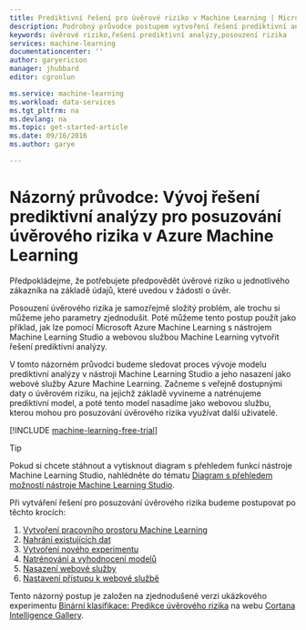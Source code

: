 ```yaml
---
title: Prediktivní řešení pro úvěrové riziko v Machine Learning | Microsoft Docs
description: Podrobný průvodce postupem vytvoření řešení prediktivní analýzy pro posuzování úvěrového rizika v nástroji Azure Machine Learning Studio
keywords: úvěrové riziko,řešení prediktivní analýzy,posouzení rizika
services: machine-learning
documentationcenter: ''
author: garyericson
manager: jhubbard
editor: cgronlun

ms.service: machine-learning
ms.workload: data-services
ms.tgt_pltfrm: na
ms.devlang: na
ms.topic: get-started-article
ms.date: 09/16/2016
ms.author: garye

---
```

# Názorný průvodce: Vývoj řešení prediktivní analýzy pro posuzování úvěrového rizika v Azure Machine Learning
Předpokládejme, že potřebujete předpovědět úvěrové riziko u jednotlivého zákazníka na základě údajů, které uvedou v žádosti o úvěr.  

Posouzení úvěrového rizika je samozřejmě složitý problém, ale trochu si můžeme jeho parametry zjednodušit. Poté můžeme tento postup použít jako příklad, jak lze pomocí Microsoft Azure Machine Learning s nástrojem Machine Learning Studio a webovou službou Machine Learning vytvořit řešení prediktivní analýzy.  

V tomto názorném průvodci budeme sledovat proces vývoje modelu prediktivní analýzy v nástroji Machine Learning Studio a jeho nasazení jako webové služby Azure Machine Learning. Začneme s veřejně dostupnými daty o úvěrovém riziku, na jejichž základě vyvineme a natrénujeme prediktivní model, a poté tento model nasadíme jako webovou službu, kterou mohou pro posuzování úvěrového rizika využívat další uživatelé.

[!INCLUDE [machine-learning-free-trial](../../includes/machine-learning-free-trial.md)]

<!-- -->

> [!TIP]
> Pokud si chcete stáhnout a vytisknout diagram s přehledem funkcí nástroje Machine Learning Studio, nahlédněte do tématu [Diagram s přehledem možností nástroje Machine Learning Studio](machine-learning-studio-overview-diagram.md).
> 
> 

Při vytváření řešení pro posuzování úvěrového rizika budeme postupovat po těchto krocích:  

1. [Vytvoření pracovního prostoru Machine Learning](machine-learning-walkthrough-1-create-ml-workspace.md)
2. [Nahrání existujících dat](machine-learning-walkthrough-2-upload-data.md)
3. [Vytvoření nového experimentu](machine-learning-walkthrough-3-create-new-experiment.md)
4. [Natrénování a vyhodnocení modelů](machine-learning-walkthrough-4-train-and-evaluate-models.md)
5. [Nasazení webové služby](machine-learning-walkthrough-5-publish-web-service.md)
6. [Nastavení přístupu k webové službě](machine-learning-walkthrough-6-access-web-service.md)

Tento názorný postup je založen na zjednodušené verzi ukázkového experimentu [Binární klasifikace: Predikce úvěrového rizika](http://go.microsoft.com/fwlink/?LinkID=525270) na webu [Cortana Intelligence Gallery](http://gallery.cortanaintelligence.com/).

<!--HONumber=Sep16_HO3-->



